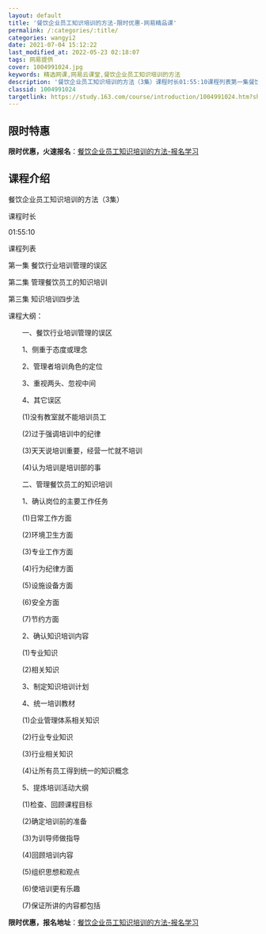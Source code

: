 ```yaml
---
layout: default
title: '餐饮企业员工知识培训的方法-限时优惠-网易精品课'
permalink: /:categories/:title/
categories: wangyi2
date: 2021-07-04 15:12:22
last_modified_at: 2022-05-23 02:18:07
tags: 网易提供
cover: 1004991024.jpg
keywords: 精选网课,网易云课堂,餐饮企业员工知识培训的方法
description: '餐饮企业员工知识培训的方法（3集）课程时长01:55:10课程列表第一集餐饮行业培训管理的误区第二集管理餐饮员工的知识培'
classid: 1004991024
targetlink: https://study.163.com/course/introduction/1004991024.htm?share=1&shareId=1025206652&utm_campaign=share&utm_medium=iphoneShare&utm_source=&utm_u=1025206652
---
```


## 限时特惠

**限时优惠，火速报名**：[餐饮企业员工知识培训的方法-报名学习](https://study.163.com/course/introduction/1004991024.htm?share=1&shareId=1025206652&utm_campaign=share&utm_medium=iphoneShare&utm_source=&utm_u=1025206652)

## 课程介绍

餐饮企业员工知识培训的方法（3集）

课程时长

01:55:10

课程列表

第一集 餐饮行业培训管理的误区

第二集 管理餐饮员工的知识培训 

第三集 知识培训四步法 

课程大纲：

　　一、餐饮行业培训管理的误区

　　1、侧重于态度或理念

　　2、管理者培训角色的定位

　　3、重视两头、忽视中间

　　4、其它误区

　　(1)没有教室就不能培训员工

　　(2)过于强调培训中的纪律

　　(3)天天说培训重要，经营一忙就不培训

　　(4)认为培训是培训部的事

　　二、管理餐饮员工的知识培训

　　1、确认岗位的主要工作任务

　　(1)日常工作方面

　　(2)环境卫生方面

　　(3)专业工作方面

　　(4)行为纪律方面

　　(5)设施设备方面

　　(6)安全方面

　　(7)节约方面

　　2、确认知识培训内容

　　(1)专业知识

　　(2)相关知识

　　3、制定知识培训计划

　　4、统一培训教材

　　(1)企业管理体系相关知识

　　(2)行业专业知识

　　(3)行业相关知识

　　(4)让所有员工得到统一的知识概念

　　5、提炼培训活动大纲

　　(1)检查、回顾课程目标

　　(2)确定培训前的准备

　　(3)为训导师做指导

　　(4)回顾培训内容

　　(5)组织思想和观点

　　(6)使培训更有乐趣

　　(7)保证所讲的内容都包括

**限时优惠，报名地址**：[餐饮企业员工知识培训的方法-报名学习](https://study.163.com/course/introduction/1004991024.htm?share=1&shareId=1025206652&utm_campaign=share&utm_medium=iphoneShare&utm_source=&utm_u=1025206652)

